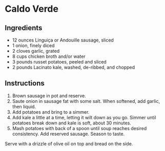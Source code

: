 # Caldo Verde

## Ingredients

- 12 ounces Linguiça or Andouille sausage, sliced
- 1 onion, finely diced
- 2 cloves garlic, grated
- 8 cups chicken broth and/or water
- 3 pounds russet potatoes, peeled and sliced
- 2 pounds Lacinato kale, washed, de-ribbed, and chopped

## Instructions

1. Brown sausage in pot and reserve.
2. Saute onion in sausage fat with some salt. When softened, add garlic, then liquid.
3. Add potatoes and bring to a simmer.
4. Add kale a little at a time, letting it wilt down as you go. Simmer until potatoes break down and kale is soft, about 30 minutes.
5. Mash potatoes with back of a spoon until soup reaches desired consistency. Add reserved sausage. Season to taste.

Serve with a drizzle of olive oil on top and bread on the side.

